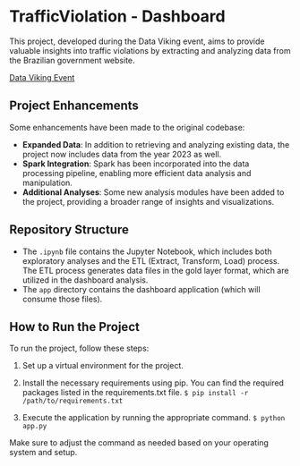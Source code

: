 
# TrafficViolation - Dashboard

This project, developed during the Data Viking event, aims to provide valuable insights into traffic violations by extracting and analyzing data from the Brazilian government website.

[Data Viking Event](https://lnkd.in/dbJm4Utf)

## Project Enhancements

Some enhancements have been made to the original codebase:

-   **Expanded Data**: In addition to retrieving and analyzing existing data, the project now includes data from the year 2023 as well.
-   **Spark Integration**: Spark has been incorporated into the data processing pipeline, enabling more efficient data analysis and manipulation.
-   **Additional Analyses**: Some new analysis modules have been added to the project, providing a broader range of insights and visualizations.

## Repository Structure

-   The `.ipynb` file contains the Jupyter Notebook, which includes both exploratory analyses and the ETL (Extract, Transform, Load) process. The ETL process generates data files in the gold layer format, which are utilized in the dashboard analysis.
-   The `app` directory contains the dashboard application (which will consume those files).

## How to Run the Project

To run the project, follow these steps:

1.  Set up a virtual environment for the project.
2.  Install the necessary requirements using pip. You can find the required packages listed in the requirements.txt file.
`
$ pip install -r /path/to/requirements.txt
`

4.  Execute the application by running the appropriate command.
`$ python app.py` 

Make sure to adjust the command as needed based on your operating system and setup.

